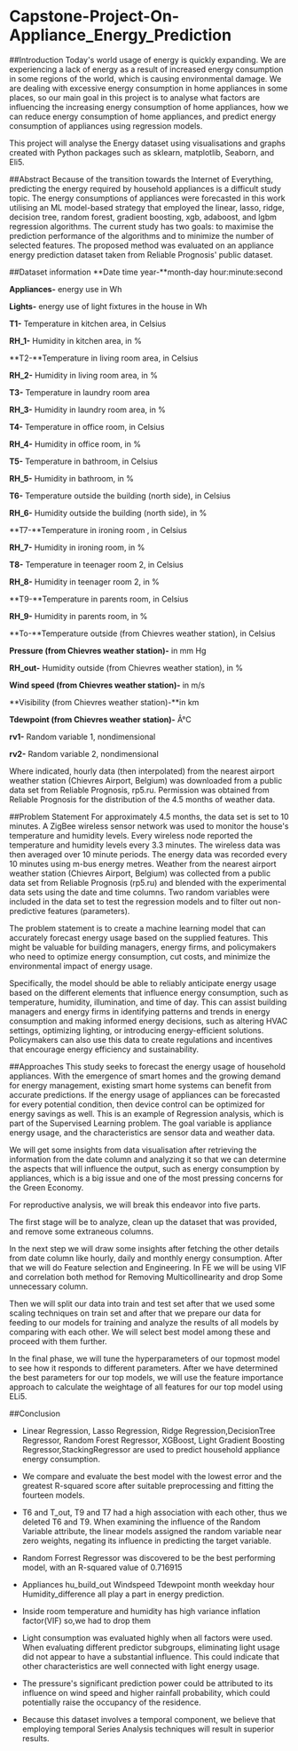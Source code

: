 # Capstone-Project-On-Appliance_Energy_Prediction
##Introduction
Today's world usage of energy is quickly expanding. We are experiencing a lack of energy as a result of increased energy consumption in some regions of the world, which is causing environmental damage. We are dealing with excessive energy consumption in home appliances in some places, so our main goal in this project is to analyse what factors are influencing the increasing energy consumption of home appliances, how we can reduce energy consumption of home appliances, and predict energy consumption of appliances using regression models.

This project will analyse the Energy dataset using visualisations and graphs created with Python packages such as sklearn, matplotlib, Seaborn, and Eli5.

##Abstract
Because of the transition towards the Internet of Everything, predicting the energy required by household appliances is a difficult study topic. The energy consumptions of appliances were forecasted in this work utilising an ML model-based strategy that employed the linear, lasso, ridge, decision tree, random forest, gradient boosting, xgb, adaboost, and lgbm regression algorithms. The current study has two goals: to maximise the prediction performance of the algorithms and to minimize the number of selected features. The proposed method was evaluated on an appliance energy prediction dataset taken from Reliable Prognosis' public dataset.

##Dataset information
**Date time year-**month-day hour:minute:second

**Appliances-** energy use in Wh

**Lights-** energy use of light fixtures in the house in Wh

**T1-** Temperature in kitchen area, in Celsius

**RH_1-** Humidity in kitchen area, in %

**T2-**Temperature in living room area, in Celsius

**RH_2-** Humidity in living room area, in %

**T3-** Temperature in laundry room area

**RH_3-** Humidity in laundry room area, in %

**T4-** Temperature in office room, in Celsius

**RH_4-** Humidity in office room, in %

**T5-** Temperature in bathroom, in Celsius

**RH_5-** Humidity in bathroom, in %

**T6-** Temperature outside the building (north side), in Celsius

**RH_6-** Humidity outside the building (north side), in %

**T7-**Temperature in ironing room , in Celsius

**RH_7-** Humidity in ironing room, in %

**T8-** Temperature in teenager room 2, in Celsius

**RH_8-** Humidity in teenager room 2, in %

**T9-**Temperature in parents room, in Celsius

**RH_9-** Humidity in parents room, in %

**To-**Temperature outside (from Chievres weather station), in Celsius

**Pressure (from Chievres weather station)-** in mm Hg

**RH_out-** Humidity outside (from Chievres weather station), in %

**Wind speed (from Chievres weather station)-** in m/s

**Visibility (from Chievres weather station)-**in km

**Tdewpoint (from Chievres weather station)-** Â°C

**rv1-** Random variable 1, nondimensional

**rv2-** Random variable 2, nondimensional

Where indicated, hourly data (then interpolated) from the nearest airport weather station (Chievres Airport, Belgium) was downloaded from a public data set from Reliable Prognosis, rp5.ru. Permission was obtained from Reliable Prognosis for the distribution of the 4.5 months of weather data.

##Problem Statement
For approximately 4.5 months, the data set is set to 10 minutes. A ZigBee wireless sensor network was used to monitor the house's temperature and humidity levels. Every wireless node reported the temperature and humidity levels every 3.3 minutes. The wireless data was then averaged over 10 minute periods. The energy data was recorded every 10 minutes using m-bus energy metres. Weather from the nearest airport weather station (Chievres Airport, Belgium) was collected from a public data set from Reliable Prognosis (rp5.ru) and blended with the experimental data sets using the date and time columns. Two random variables were included in the data set to test the regression models and to filter out non-predictive features (parameters).

The problem statement is to create a machine learning model that can accurately forecast energy usage based on the supplied features. This might be valuable for building managers, energy firms, and policymakers who need to optimize energy consumption, cut costs, and minimize the environmental impact of energy usage.

Specifically, the model should be able to reliably anticipate energy usage based on the different elements that influence energy consumption, such as temperature, humidity, illumination, and time of day. This can assist building managers and energy firms in identifying patterns and trends in energy consumption and making informed energy decisions, such as altering HVAC settings, optimizing lighting, or introducing energy-efficient solutions. Policymakers can also use this data to create regulations and incentives that encourage energy efficiency and sustainability.

##Approaches
This study seeks to forecast the energy usage of household appliances. With the emergence of smart homes and the growing demand for energy management, existing smart home systems can benefit from accurate predictions. If the energy usage of appliances can be forecasted for every potential condition, then device control can be optimized for energy savings as well. This is an example of Regression analysis, which is part of the Supervised Learning problem. The goal variable is appliance energy usage, and the characteristics are sensor data and weather data.

We will get some insights from data visualisation after retrieving the information from the date column and analyzing it so that we can determine the aspects that will influence the output, such as energy consumption by appliances, which is a big issue and one of the most pressing concerns for the Green Economy.

For reproductive analysis, we will break this endeavor into five parts.

The first stage will be to analyze, clean up the dataset that was provided, and remove some extraneous columns.

In the next step we will draw some insights after fetching the other details from date column like hourly, daily and monthly energy consumption. After that we will do Feature selection and Engineering. In FE we will be using VIF and correlation both method for Removing Multicollinearity and drop Some unnecessary column.

Then we will split our data into train and test set after that we used some scaling techniques on train set and after that we prepare our data for feeding to our models for training and analyze the results of all models by comparing with each other. We will select best model among these and proceed with them further.

In the final phase, we will tune the hyperparameters of our topmost model to see how it responds to different parameters. After we have determined the best parameters for our top models, we will use the feature importance approach to calculate the weightage of all features for our top model using ELi5.

##Conclusion

* Linear Regression, Lasso Regression, Ridge Regression,DecisionTree Regressor, Random Forest Regressor, XGBoost, Light Gradient Boosting Regressor,StackingRegressor are used to predict household appliance energy consumption.
* We compare and evaluate the best model with the lowest error and the greatest R-squared score after suitable preprocessing and fitting the fourteen models.
* T6 and T_out, T9 and T7 had a high association with each other, thus we deleted T6 and T9. When examining the influence of the Random Variable attribute, the linear models assigned the random variable near zero weights, negating its influence in predicting the target variable.
* Random Forrest Regressor was discovered to be the best performing model, with an R-squared value of 0.716915
* Appliances	hu_build_out	Windspeed	Tdewpoint	month	weekday	hour	Humidity_difference  all play a part in energy prediction.

* Inside room temperature and humidity has high variance inflation factor(VIF) so,we had to drop them
* Light consumption was evaluated highly when all factors were used. When evaluating different predictor subgroups, eliminating light usage did not appear to have a substantial influence. This could indicate that other characteristics are well connected with light energy usage.
* The pressure's significant prediction power could be attributed to its influence on wind speed and higher rainfall probability, which could potentially raise the occupancy of the residence.
* Because this dataset involves a temporal component, we believe that employing temporal Series Analysis techniques will result in superior results.
